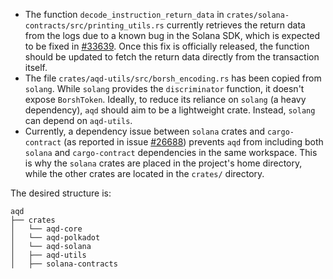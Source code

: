 - The function `decode_instruction_return_data` in `crates/solana-contracts/src/printing_utils.rs` currently retrieves the return data from the logs due to a known bug in the Solana SDK, which is expected to be fixed in [#33639](https://github.com/solana-labs/solana/pull/33639). Once this fix is officially released, the function should be updated to fetch the return data directly from the transaction itself.
- The file `crates/aqd-utils/src/borsh_encoding.rs` has been copied from `solang`. While `solang` provides the `discriminator` function, it doesn't expose `BorshToken`. Ideally, to reduce its reliance on `solang` (a heavy dependency), `aqd` should aim to be a lightweight crate. Instead, `solang` can depend on `aqd-utils`.
- Currently, a dependency issue between `solana` crates and `cargo-contract` (as reported in issue [#26688](https://github.com/solana-labs/solana/issues/26688)) prevents `aqd` from including both `solana` and `cargo-contract` dependencies in the same workspace. This is why the `solana` crates are placed in the project's home directory, while the other crates are located in the `crates/` directory.

The desired structure is:
```
aqd
├── crates
│   └── aqd-core
│   └── aqd-polkadot
│   └── aqd-solana 
│   ├── aqd-utils
│   ├── solana-contracts
```
